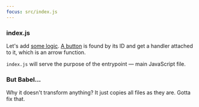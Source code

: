 ```yaml
---
focus: src/index.js
---
```

### index.js
Let's add [some logic](src/index.js). [A button](src/index.html:14) is found by its ID and get a handler attached to it, which is an arrow function.

`index.js` will serve the purpose of the entrypoint &mdash; main JavaScript file.

### But Babel...
Why it doesn't transform anything? It just copies all files as they are. Gotta fix that.